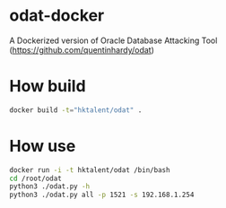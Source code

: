 # odat-docker
A Dockerized version of Oracle Database Attacking Tool (https://github.com/quentinhardy/odat)

# How build
```bash
docker build -t="hktalent/odat" .
```

# How use
```bash
docker run -i -t hktalent/odat /bin/bash
cd /root/odat
python3 ./odat.py -h
python3 ./odat.py all -p 1521 -s 192.168.1.254
```
